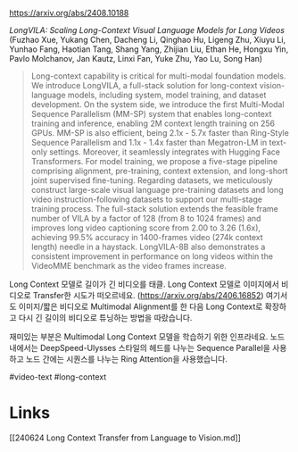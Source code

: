 https://arxiv.org/abs/2408.10188

*LongVILA: Scaling Long-Context Visual Language Models for Long Videos* (Fuzhao Xue, Yukang Chen, Dacheng Li, Qinghao Hu, Ligeng Zhu, Xiuyu Li, Yunhao Fang, Haotian Tang, Shang Yang, Zhijian Liu, Ethan He, Hongxu Yin, Pavlo Molchanov, Jan Kautz, Linxi Fan, Yuke Zhu, Yao Lu, Song Han)

> Long-context capability is critical for multi-modal foundation models. We introduce LongVILA, a full-stack solution for long-context vision-language models, including system, model training, and dataset development. On the system side, we introduce the first Multi-Modal Sequence Parallelism (MM-SP) system that enables long-context training and inference, enabling 2M context length training on 256 GPUs. MM-SP is also efficient, being 2.1x - 5.7x faster than Ring-Style Sequence Parallelism and 1.1x - 1.4x faster than Megatron-LM in text-only settings. Moreover, it seamlessly integrates with Hugging Face Transformers. For model training, we propose a five-stage pipeline comprising alignment, pre-training, context extension, and long-short joint supervised fine-tuning. Regarding datasets, we meticulously construct large-scale visual language pre-training datasets and long video instruction-following datasets to support our multi-stage training process. The full-stack solution extends the feasible frame number of VILA by a factor of 128 (from 8 to 1024 frames) and improves long video captioning score from 2.00 to 3.26 (1.6x), achieving 99.5% accuracy in 1400-frames video (274k context length) needle in a haystack. LongVILA-8B also demonstrates a consistent improvement in performance on long videos within the VideoMME benchmark as the video frames increase.

Long Context 모델로 길이가 긴 비디오를 태클. Long Context 모델로 이미지에서 비디오로 Transfer한 시도가 떠오르네요. (https://arxiv.org/abs/2406.16852) 여기서도 이미지/짧은 비디오로 Multimodal Alignment를 한 다음 Long Context로 확장하고 다시 긴 길이의 비디오로 튜닝하는 방법을 따랐습니다.

재미있는 부분은 Multimodal Long Context 모델을 학습하기 위한 인프라네요. 노드 내에서는 DeepSpeed-Ulysses 스타일의 헤드를 나누는 Sequence Parallel을 사용하고 노드 간에는 시퀀스를 나누는 Ring Attention을 사용했습니다.

#video-text #long-context

# Links

[[240624 Long Context Transfer from Language to Vision.md]]